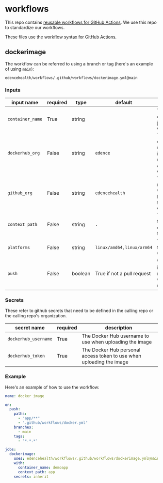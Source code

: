 # workflows

This repo contains [reusable workflows for GitHub Actions](https://docs.github.com/en/actions/using-workflows/reusing-workflows). We use this repo to standardize our workflows.

These files use the [workflow syntax for GitHub Actions](https://docs.github.com/en/actions/using-workflows/workflow-syntax-for-github-actions).

## dockerimage

The workflow can be referred to using a branch or tag (here's an example of using `main`):

```
edencehealth/workflows/.github/workflows/dockerimage.yml@main
```

### Inputs

input name       | required | type    | default                    | description
---------------- | -------- | ------- | -------------------------- | -------------------------------------------------------------------------------------------------------------------------------------------
`container_name` | True     | string  | &nbsp;                     | The base name of the docker container; e.g. just the `xyz` part of `edence/xyz:latest`
`dockerhub_org`  | False    | string  | `edence`                   | The Docker Hub organization name or username where the image should be uploaded; e.g. just the `edence` part of `edence/xyz:latest`
`github_org`     | False    | string  | `edencehealth`             | The GitHub organization name or username where the image should be uploaded; e.g. just the `edencehealth` part of `edencehealth/xyz:latest`
`context_path`   | False    | string  | `.`                        | The path (relative within the repo) of the directory that contains the Dockerfile
`platforms`      | False    | string  | `linux/amd64,linux/arm64`  | The comma-separated target platform(s) to use when building the image
`push`           | False    | boolean | True if not a pull request | Whether to push the image to the container registries (building without pushing may be useful as a PR check)

### Secrets

These refer to github secrets that need to be defined in the calling repo or the calling repo's organization.

secret name          | required | description
-------------------- | -------- | --------------------------------------------------------------------
`dockerhub_username` | True     | The Docker Hub username to use when uploading the image
`dockerhub_token`    | True     | The Docker Hub personal access token to use when uploading the image


### Example

Here's an example of how to use the workflow:

```yaml
name: docker image

on:
  push:
    paths:
      - "app/**"
      - ".github/workflows/docker.yml"
    branches:
      - main
    tags:
      - '*.*.*'

jobs:
  dockerimage:
    uses: edencehealth/workflows/.github/workflows/dockerimage.yml@main
    with:
      container_name: demoapp
      context_path: app
    secrets: inherit
```
